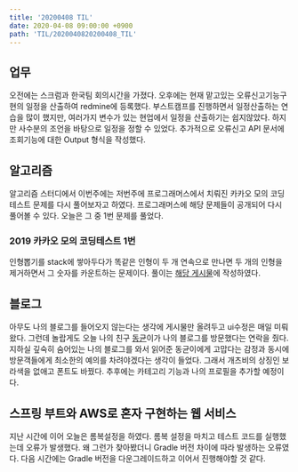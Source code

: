 ```yaml
---
title: '20200408 TIL'
date: 2020-04-08 09:00:00 +0900
path: 'TIL/2020040820200408_TIL'
---
```


## 업무

오전에는 스크럼과 한국팀 회의시간을 가졌다. 오후에는 현재 맡고있는 오류신고기능구현의 일정을 산출하여 redmine에 등록했다. 부스트캠프를 진행하면서 일정산출하는 연습을 많이 했지만, 여러가지 변수가 있는 현업에서 일정을 산출하기는 쉽지않았다. 하지만 사수분의 조언을 바탕으로 일정을 정할 수 있었다. 추가적으로 오류신고 API 문서에 조회기능에 대한 Output 형식을 작성했다.

## 알고리즘

알고리즘 스터디에서 이번주에는 저번주에 프로그래머스에서 치뤄진 카카오 모의 코딩테스트 문제를 다시 풀어보자고 하였다. 프로그래머스에 해당 문제들이 공개되어 다시 풀어볼 수 있다. 오늘은 그 중 1번 문제를 풀었다.

### 2019 카카오 모의 코딩테스트 1번

인형뽑기를 stack에 쌓아두다가 똑같은 인형이 두 개 연속으로 만나면 두 개의 인형을 제거하면서 그 숫자를 카운트하는 문제이다. 풀이는 [해당 게시물](https://jaehyeonkim19.github.io/codingtest/programmers-claw-machine-game/2020-04-08%2009:00:00%20+0900)에 작성하였다.

## 블로그

아무도 나의 블로그를 들어오지 않는다는 생각에 게시물만 올려두고 ui수정은 매일 미뤄왔다. 그런데 놀랍게도 오늘 나의 친구 [동균](https://github.com/eastgerm)이가 나의 블로그를 방문했다는 연락을 줬다. 지하실 깊숙히 숨어있는 나의 블로그를 와서 읽어준 동균이에게 고맙다는 감정과 동시에 방문객들에게 최소한의 예의를 차려야겠다는 생각이 들었다. 그래서 개츠비의 상징인 보라색을 없애고 폰트도 바꿨다. 추후에는 카테고리 기능과 나의 프로필을 추가할 예정이다.

## 스프링 부트와 AWS로 혼자 구현하는 웹 서비스

지난 시간에 이어 오늘은 롬복설정을 하였다. 롬복 설정을 마치고 테스트 코드를 실행했는데 오류가 발생했다. 왜 그런가 찾아봤더니 Gradle 버전 차이에 따라 발생하는 오류였다. 다음 시간에는 Gradle 버전을 다운그레이드하고 이어서 진행해야할 것 같다.
